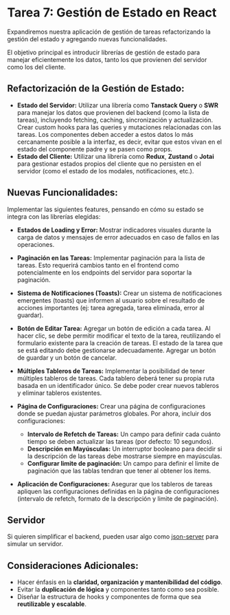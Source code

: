 # Tarea 7: Gestión de Estado en React

Expandiremos nuestra aplicación de gestión de tareas refactorizando la gestión del estado y agregando nuevas funcionalidades.

El objetivo principal es introducir librerías de gestión de estado para manejar eficientemente los datos, tanto los que provienen del servidor como los del cliente.

## Refactorización de la Gestión de Estado:

- **Estado del Servidor:** Utilizar una librería como **Tanstack Query** o **SWR** para manejar los datos que provienen del backend (como la lista de tareas), incluyendo fetching, caching, sincronización y actualización. Crear custom hooks para las queries y mutaciones relacionadas con las tareas. Los componentes deben acceder a estos datos lo más cercanamente posible a la interfaz, es decir, evitar que estos vivan en el estado del componente padre y se pasen como props.
- **Estado del Cliente:** Utilizar una librería como **Redux**, **Zustand** o **Jotai** para gestionar estados propios del cliente que no persisten en el servidor (como el estado de los modales, notificaciones, etc.).

## Nuevas Funcionalidades:

Implementar las siguientes features, pensando en cómo su estado se integra con las librerías elegidas:

- **Estados de Loading y Error:** Mostrar indicadores visuales durante la carga de datos y mensajes de error adecuados en caso de fallos en las operaciones.
- **Paginación en las Tareas:** Implementar paginación para la lista de tareas. Esto requerirá cambios tanto en el frontend como potencialmente en los endpoints del servidor para soportar la paginación. 

- **Sistema de Notificaciones (Toasts):** Crear un sistema de notificaciones emergentes (toasts) que informen al usuario sobre el resultado de acciones importantes (ej: tarea agregada, tarea eliminada, error al guardar).



- **Botón de Editar Tarea:** Agregar un botón de edición a cada tarea. Al hacer clic, se debe permitir modificar el texto de la tarea, reutilizando el formulario existente para la creación de tareas. El estado de la tarea que se está editando debe gestionarse adecuadamente. Agregar un botón de guardar y un botón de cancelar.
- **Múltiples Tableros de Tareas:** Implementar la posibilidad de tener múltiples tableros de tareas. Cada tablero deberá tener su propia ruta basada en un identificador único. Se debe poder crear nuevos tableros y eliminar tableros existentes.
- **Página de Configuraciones:** Crear una página de configuraciones donde se puedan ajustar parámetros globales. Por ahora, incluir dos configuraciones:
  - **Intervalo de Refetch de Tareas:** Un campo para definir cada cuánto tiempo se deben actualizar las tareas (por defecto: 10 segundos).
  - **Descripción en Mayúsculas:** Un interruptor booleano para decidir si la descripción de las tareas debe mostrarse siempre en mayúsculas.
  - **Configurar limite de paginación:** Un campo para definir el limite de paginación que las tablas tendran que tener al obtener los items.
- **Aplicación de Configuraciones:** Asegurar que los tableros de tareas apliquen las configuraciones definidas en la página de configuraciones (intervalo de refetch, formato de la descripción y limite de paginación).

## Servidor

Si quieren simplificar el backend, pueden usar algo como [json-server](https://www.npmjs.com/package/json-server) para simular un servidor.

## Consideraciones Adicionales:

- Hacer énfasis en la **claridad, organización y mantenibilidad del código**.
- Evitar la **duplicación de lógica** y componentes tanto como sea posible.
- Diseñar la estructura de hooks y componentes de forma que sea **reutilizable y escalable**.